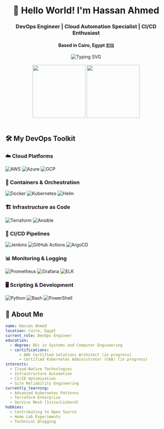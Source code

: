 <h1 align="center">👋 Hello World! I'm Hassan Ahmed</h1>
<h3 align="center">DevOps Engineer | Cloud Automation Specialist | CI/CD Enthusiast</h3>
<h4 align="center">Based in Cairo, Egypt 🇪🇬</h4>

<div align="center">
  <img src="https://readme-typing-svg.demolab.com?font=Fira+Code&pause=1000&color=22D3EE&center=true&vCenter=true&width=435&lines=Automation+First;Infrastructure+as+Code;Cloud-Native+Solutions;Continuous+Everything" alt="Typing SVG" />
</div>

<br>

<div align="center">
  <img src="https://github-readme-stats.vercel.app/api?username=HassanAmohamed&show_icons=true&theme=radical&hide_border=true&include_all_commits=true&count_private=true" height="165" />
  <img src="https://github-readme-stats.vercel.app/api/top-langs/?username=HassanAmohamed&theme=radical&hide_border=true&layout=compact&langs_count=8&hide=html,css,scss" height="165" />
</div>

<br>

## 🛠️ My DevOps Toolkit

### ☁️ Cloud Platforms
<div>
  <img src="https://img.shields.io/badge/AWS-%23FF9900.svg?style=for-the-badge&logo=amazon-aws&logoColor=white" alt="AWS">
  <img src="https://img.shields.io/badge/Azure-%230072C6.svg?style=for-the-badge&logo=microsoft-azure&logoColor=white" alt="Azure">
  <img src="https://img.shields.io/badge/Google_Cloud-%234285F4.svg?style=for-the-badge&logo=google-cloud&logoColor=white" alt="GCP">
</div>

### 🐳 Containers & Orchestration
<div>
  <img src="https://img.shields.io/badge/Docker-%232496ED.svg?style=for-the-badge&logo=docker&logoColor=white" alt="Docker">
  <img src="https://img.shields.io/badge/Kubernetes-%23326CE5.svg?style=for-the-badge&logo=kubernetes&logoColor=white" alt="Kubernetes">
  <img src="https://img.shields.io/badge/Helm-%230F1689.svg?style=for-the-badge&logo=helm&logoColor=white" alt="Helm">
</div>

### 🏗️ Infrastructure as Code
<div>
  <img src="https://img.shields.io/badge/Terraform-%235835CC.svg?style=for-the-badge&logo=terraform&logoColor=white" alt="Terraform">
  <img src="https://img.shields.io/badge/Ansible-%231A1918.svg?style=for-the-badge&logo=ansible&logoColor=white" alt="Ansible">
</div>

### 🔄 CI/CD Pipelines
<div>
  <img src="https://img.shields.io/badge/Jenkins-%23D24939.svg?style=for-the-badge&logo=jenkins&logoColor=white" alt="Jenkins">
  <img src="https://img.shields.io/badge/GitHub_Actions-%232088FF.svg?style=for-the-badge&logo=github-actions&logoColor=white" alt="GitHub Actions">
  <img src="https://img.shields.io/badge/ArgoCD-%23EF7B4D.svg?style=for-the-badge&logo=argo&logoColor=white" alt="ArgoCD">
</div>

### 📊 Monitoring & Logging
<div>
  <img src="https://img.shields.io/badge/Prometheus-%23E6522C.svg?style=for-the-badge&logo=prometheus&logoColor=white" alt="Prometheus">
  <img src="https://img.shields.io/badge/Grafana-%23F46800.svg?style=for-the-badge&logo=grafana&logoColor=white" alt="Grafana">
  <img src="https://img.shields.io/badge/ELK_Stack-%23005571.svg?style=for-the-badge&logo=elastic&logoColor=white" alt="ELK">
</div>

### 🖥️ Scripting & Development
<div>
  <img src="https://img.shields.io/badge/Python-%233776AB.svg?style=for-the-badge&logo=python&logoColor=white" alt="Python">
  <img src="https://img.shields.io/badge/Bash-%234EAA25.svg?style=for-the-badge&logo=gnu-bash&logoColor=white" alt="Bash">
  <img src="https://img.shields.io/badge/PowerShell-%235391FE.svg?style=for-the-badge&logo=powershell&logoColor=white" alt="PowerShell">
</div>

## 🌟 About Me

```yaml
name: Hassan Ahmed
location: Cairo, Egypt
current_role: DevOps Engineer
education:
  - degree: BSc in Systems and Computer Engineering
  - certifications:
      - AWS Certified Solutions Architect (in progress)
      - Certified Kubernetes Administrator (CKA) (in progress)
interests:
  - Cloud-Native Technologies
  - Infrastructure Automation
  - CI/CD Optimization
  - Site Reliability Engineering
currently_learning:
  - Advanced Kubernetes Patterns
  - Terraform Enterprise
  - Service Mesh (Istio/Linkerd)
hobbies:
  - Contributing to Open Source
  - Home Lab Experiments
  - Technical Blogging
